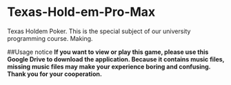 # Texas-Hold-em-Pro-Max
Texas Holdem Poker.  This is the special subject of our university programming course. Making.  

##Usage notice
**If you want to view or play this game, please use this Google Drive to download the application.
Because it contains music files, missing music files may make your experience boring and confusing. Thank you for your cooperation.**
